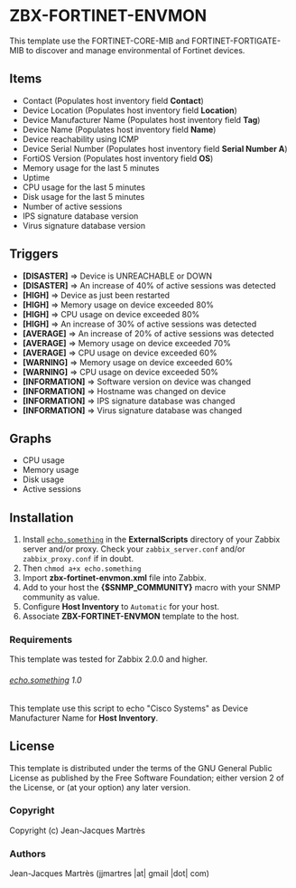 ZBX-FORTINET-ENVMON
===================

This template use the FORTINET-CORE-MIB and FORTINET-FORTIGATE-MIB to discover and manage environmental of Fortinet devices.

Items
-----

  * Contact (Populates host inventory field **Contact**)
  * Device Location (Populates host inventory field **Location**)
  * Device Manufacturer Name (Populates host inventory field **Tag**)
  * Device Name (Populates host inventory field **Name**)
  * Device reachability using ICMP
  * Device Serial Number (Populates host inventory field **Serial Number A**)
  * FortiOS Version (Populates host inventory field **OS**)
  * Memory usage for the last 5 minutes
  * Uptime
  * CPU usage for the last 5 minutes
  * Disk usage for the last 5 minutes
  * Number of active sessions
  * IPS signature database version
  * Virus signature database version

Triggers
--------

  * **[DISASTER]** => Device is UNREACHABLE or DOWN
  * **[DISASTER]** => An increase of 40% of active sessions was detected
  * **[HIGH]** => Device as just been restarted
  * **[HIGH]** => Memory usage on device exceeded 80%
  * **[HIGH]** => CPU usage on device exceeded 80%
  * **[HIGH]** => An increase of 30% of active sessions was detected
  * **[AVERAGE]** => An increase of 20% of active sessions was detected
  * **[AVERAGE]** => Memory usage on device exceeded 70%
  * **[AVERAGE]** => CPU usage on device exceeded 60%
  * **[WARNING]** => Memory usage on device exceeded 60%
  * **[WARNING]** => CPU usage on device exceeded 50%
  * **[INFORMATION]** => Software version on device was changed
  * **[INFORMATION]** => Hostname was changed on device
  * **[INFORMATION]** => IPS signature database was changed
  * **[INFORMATION]** => Virus signature database was changed

Graphs
------

  * CPU usage
  * Memory usage
  * Disk usage
  * Active sessions

Installation
------------

1. Install [`echo.something`](https://github.com/jjmartres/Zabbix/tree/master/zbx-scripts/echo.something) in the **ExternalScripts** directory of your Zabbix server and/or proxy. Check your `zabbix_server.conf` and/or `zabbix_proxy.conf` if in doubt.
2. Then `chmod a+x echo.something`
3. Import **zbx-fortinet-envmon.xml** file into Zabbix.
4. Add to your host the **{$SNMP_COMMUNITY}** macro with your SNMP community as value.
5. Configure **Host Inventory** to `Automatic` for your host.
6. Associate **ZBX-FORTINET-ENVMON** template to the host.
 
### Requirements

This template was tested for Zabbix 2.0.0 and higher.

###### [echo.something](https://github.com/jjmartres/Zabbix/tree/master/zbx-scripts/echo.something) 1.0

This template use this script to echo "Cisco Systems" as Device Manufacturer Name for **Host Inventory**.

License
-------

This template is distributed under the terms of the GNU General Public License as published by the Free Software Foundation; either version 2 of the  License, or (at your option) any later version.

### Copyright

  Copyright (c) Jean-Jacques Martrès

### Authors
  
  Jean-Jacques Martrès
  (jjmartres |at| gmail |dot| com)
